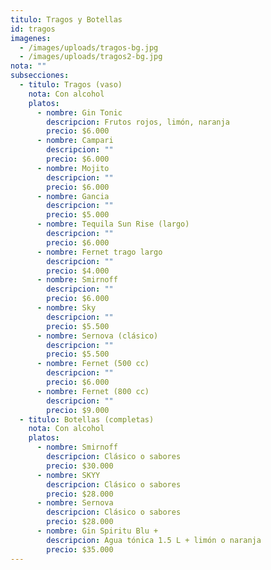 ```yaml
---
titulo: Tragos y Botellas
id: tragos
imagenes:
  - /images/uploads/tragos-bg.jpg
  - /images/uploads/tragos2-bg.jpg
nota: ""
subsecciones:
  - titulo: Tragos (vaso)
    nota: Con alcohol
    platos:
      - nombre: Gin Tonic
        descripcion: Frutos rojos, limón, naranja
        precio: $6.000
      - nombre: Campari
        descripcion: ""
        precio: $6.000
      - nombre: Mojito
        descripcion: ""
        precio: $6.000
      - nombre: Gancia
        descripcion: ""
        precio: $5.000
      - nombre: Tequila Sun Rise (largo)
        descripcion: ""
        precio: $6.000
      - nombre: Fernet trago largo
        descripcion: ""
        precio: $4.000
      - nombre: Smirnoff
        descripcion: ""
        precio: $6.000
      - nombre: Sky
        descripcion: ""
        precio: $5.500
      - nombre: Sernova (clásico)
        descripcion: ""
        precio: $5.500
      - nombre: Fernet (500 cc)
        descripcion: ""
        precio: $6.000
      - nombre: Fernet (800 cc)
        descripcion: ""
        precio: $9.000
  - titulo: Botellas (completas)
    nota: Con alcohol
    platos:
      - nombre: Smirnoff
        descripcion: Clásico o sabores
        precio: $30.000
      - nombre: SKYY
        descripcion: Clásico o sabores
        precio: $28.000
      - nombre: Sernova
        descripcion: Clásico o sabores
        precio: $28.000
      - nombre: Gin Spiritu Blu +
        descripcion: Agua tónica 1.5 L + limón o naranja
        precio: $35.000
---
```

